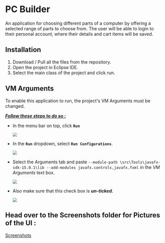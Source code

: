 # PC Builder

An application for choosing different parts of a computer by offering a selected range of parts to choose from. The user will be able to login to their personal account, where their details and cart items will be saved.



## Installation

1. Download / Pull all the files from the repository.
2. Open the project in Eclipse IDE.
3. Select the main class of the project and click run.



## VM Arguments

To enable this application to run, the project's VM Arguments must be changed.

***<u>Follow these steps to do so :</u>***

- In the menu bar on top, click **`Run`** 

  <img src="https://github.com/Raven-coded/OJ-Mini-Project/blob/master/imgs/C1.jpg" style="zoom:80%;" />

  

- In the **`Run`** dropdown, select **`Run Configurations`**. 

  <img src="https://github.com/Raven-coded/OJ-Mini-Project/blob/master/imgs/C2.jpg" style="zoom:80%;" />

- Select the Arguments tab and paste `--module-path \src\Tools\javafx-sdk-15.0.1\lib --add-modules javafx.controls,javafx.fxml` in the *VM Arguments* text box.

  <img src="https://github.com/Raven-coded/OJ-Mini-Project/blob/master/imgs/C3.jpg" style="zoom:80%;" />

- Also make sure that this check box is ***un-ticked.*** 

  <img src="https://github.com/Raven-coded/OJ-Mini-Project/blob/master/imgs/C4.jpg" style="zoom:80%;" />

## Head over to the Screenshots folder for Pictures of the UI :

[Screenshots](Screenshots)
